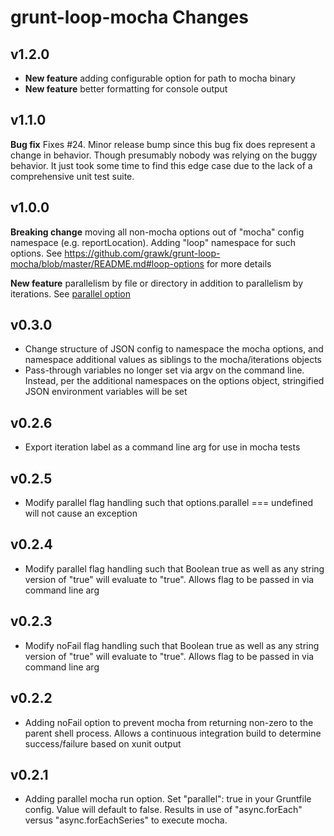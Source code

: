 # grunt-loop-mocha Changes

## v1.2.0

* **New feature** adding configurable option for path to mocha binary
* **New feature** better formatting for console output

## v1.1.0

**Bug fix** Fixes #24. Minor release bump since this bug fix does represent a change in behavior. Though presumably nobody was relying
on the buggy behavior. It just took some time to find this edge case due to the lack of a comprehensive unit test suite.

## v1.0.0

**Breaking change** moving all non-mocha options out of "mocha" config namespace (e.g. reportLocation). Adding "loop" namespace for such options.
See https://github.com/grawk/grunt-loop-mocha/blob/master/README.md#loop-options for more details

**New feature** parallelism by file or directory in addition to parallelism by iterations. See [parallel option](https://github.com/grawk/grunt-loop-mocha/blob/1.0.development/README.md#loop-options)

## v0.3.0

* Change structure of JSON config to namespace the mocha options, and namespace additional values as siblings to the mocha/iterations objects
* Pass-through variables no longer set via argv on the command line. Instead, per the additional namespaces on the options object, stringified JSON environment variables will be set

## v0.2.6

* Export iteration label as a command line arg for use in mocha tests

## v0.2.5

* Modify parallel flag handling such that options.parallel === undefined will not cause an exception

## v0.2.4

* Modify parallel flag handling such that Boolean true as well as any string version of "true" will evaluate to "true". Allows flag to be passed in via command line arg

## v0.2.3

* Modify noFail flag handling such that Boolean true as well as any string version of "true" will evaluate to "true". Allows flag to be passed in via command line arg

## v0.2.2

* Adding noFail option to prevent mocha from returning non-zero to the parent shell process. Allows a continuous integration build to determine success/failure based on xunit output

## v0.2.1

* Adding parallel mocha run option. Set "parallel": true in your Gruntfile config. Value will default to false. Results in use of "async.forEach" versus "async.forEachSeries" to execute mocha.
